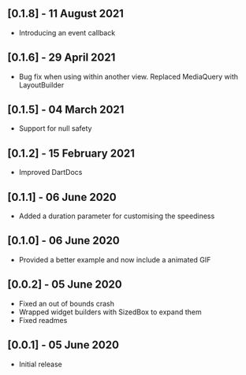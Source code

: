 ## [0.1.8] - 11 August 2021

* Introducing an event callback

## [0.1.6] - 29 April 2021

* Bug fix when using within another view. Replaced MediaQuery with LayoutBuilder

## [0.1.5] - 04 March 2021

* Support for null safety

## [0.1.2] - 15 February 2021

* Improved DartDocs

## [0.1.1] - 06 June 2020

* Added a duration parameter for customising the speediness

## [0.1.0] - 06 June 2020

* Provided a better example and now include a animated GIF

## [0.0.2] - 05 June 2020

* Fixed an out of bounds crash
* Wrapped widget builders with SizedBox to expand them
* Fixed readmes

## [0.0.1] - 05 June 2020

* Initial release


